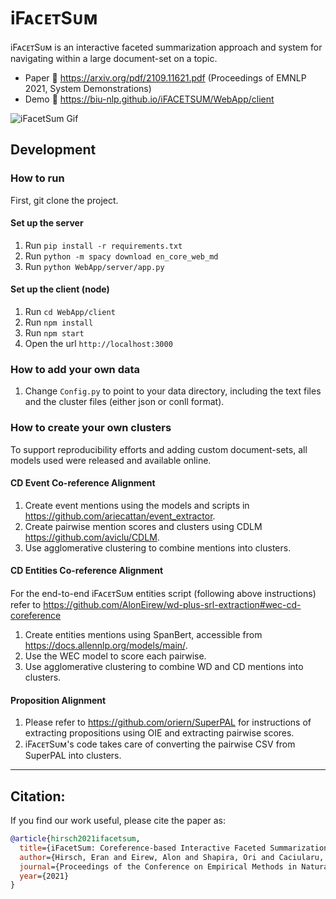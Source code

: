 # iFᴀᴄᴇᴛSᴜᴍ


iFᴀᴄᴇᴛSᴜᴍ is an interactive faceted summarization approach and system for navigating within a large document-set on a topic.

* Paper 📄  https://arxiv.org/pdf/2109.11621.pdf (Proceedings of EMNLP 2021, System Demonstrations)
* Demo 🤩  https://biu-nlp.github.io/iFACETSUM/WebApp/client

![iFacetSum Gif](https://github.com/BIU-NLP/iFACETSUM/raw/master/iFacetSum.gif)

## Development
### How to run

First, git clone the project.

#### Set up the server
1. Run `pip install -r requirements.txt`
2. Run `python -m spacy download en_core_web_md`
3. Run `python WebApp/server/app.py`

#### Set up the client (node)
1. Run `cd WebApp/client`
2. Run `npm install`
3. Run `npm start`
4. Open the url `http://localhost:3000`

### How to add your own data

1. Change `Config.py` to point to your data directory, including the text files and the cluster files (either json or conll format).

### How to create your own clusters

To support reproducibility efforts and adding custom document-sets, all models used were released and available online.

#### CD Event Co-reference Alignment

1. Create event mentions using the models and scripts in https://github.com/ariecattan/event_extractor.
2. Create pairwise mention scores and clusters using CDLM https://github.com/aviclu/CDLM.
3. Use agglomerative clustering to combine mentions into clusters.

#### CD Entities Co-reference Alignment

For the end-to-end iFᴀᴄᴇᴛSᴜᴍ entities script (following above instructions) refer to https://github.com/AlonEirew/wd-plus-srl-extraction#wec-cd-coreference

1. Create entities mentions using SpanBert, accessible from https://docs.allennlp.org/models/main/.
2. Use the WEC model to score each pairwise.
3. Use agglomerative clustering to combine WD and CD mentions into clusters.

#### Proposition Alignment

1. Please refer to https://github.com/oriern/SuperPAL for instructions of extracting propositions using OIE and extracting pairwise scores.
2. iFᴀᴄᴇᴛSᴜᴍ's code takes care of converting the pairwise CSV from SuperPAL into clusters. 

---
## Citation:
If you find our work useful, please cite the paper as:

```bibtex
@article{hirsch2021ifacetsum,
  title={iFacetSum: Coreference-based Interactive Faceted Summarization for Multi-Document Exploration},
  author={Hirsch, Eran and Eirew, Alon and Shapira, Ori and Caciularu, Avi and Cattan, Arie and Ernst, Ori and Pasunuru, Ramakanth and Ronen, Hadar and Bansal, Mohit and Dagan, Ido},
  journal={Proceedings of the Conference on Empirical Methods in Natural Language Processing: System Demonstrations},
  year={2021}
}
```

